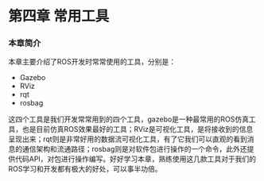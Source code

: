 # 第四章 常用工具
### 本章简介
本章主要介绍了ROS开发时常常使用的工具，分别是：

* Gazebo
* RViz
* rqt
* rosbag

这四个工具是我们开发常常用到的四个工具，gazebo是一种最常用的ROS仿真工具，也是目前仿真ROS效果最好的工具；RViz是可视化工具，是将接收到的信息呈现出来；rqt则是非常好用的数据流可视化工具，有了它我们可以直观的看到消息的通信架构和流通路径；rosbag则是对软件包进行操作的一个命令，此外还提供代码API，对包进行操作编写。好好学习本章，熟练使用这几款工具对于我们的ROS学习和开发都有极大的好处，可以事半功倍。